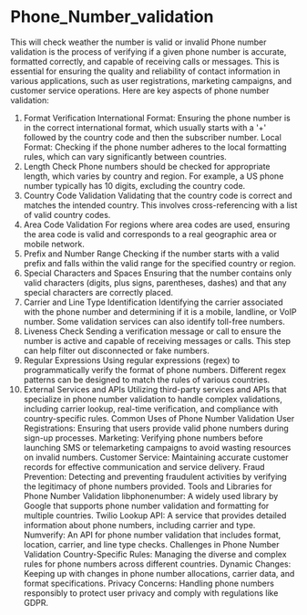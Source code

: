 # Phone_Number_validation
This will check weather the number is valid or invalid
Phone number validation is the process of verifying if a given phone number is accurate, formatted correctly, and capable of receiving calls or messages. This is essential for ensuring the quality and reliability of contact information in various applications, such as user registrations, marketing campaigns, and customer service operations. Here are key aspects of phone number validation:

1. Format Verification
International Format: Ensuring the phone number is in the correct international format, which usually starts with a '+' followed by the country code and then the subscriber number.
Local Format: Checking if the phone number adheres to the local formatting rules, which can vary significantly between countries.
2. Length Check
Phone numbers should be checked for appropriate length, which varies by country and region. For example, a US phone number typically has 10 digits, excluding the country code.
3. Country Code Validation
Validating that the country code is correct and matches the intended country. This involves cross-referencing with a list of valid country codes.
4. Area Code Validation
For regions where area codes are used, ensuring the area code is valid and corresponds to a real geographic area or mobile network.
5. Prefix and Number Range
Checking if the number starts with a valid prefix and falls within the valid range for the specified country or region.
6. Special Characters and Spaces
Ensuring that the number contains only valid characters (digits, plus signs, parentheses, dashes) and that any special characters are correctly placed.
7. Carrier and Line Type Identification
Identifying the carrier associated with the phone number and determining if it is a mobile, landline, or VoIP number. Some validation services can also identify toll-free numbers.
8. Liveness Check
Sending a verification message or call to ensure the number is active and capable of receiving messages or calls. This step can help filter out disconnected or fake numbers.
9. Regular Expressions
Using regular expressions (regex) to programmatically verify the format of phone numbers. Different regex patterns can be designed to match the rules of various countries.
10. External Services and APIs
Utilizing third-party services and APIs that specialize in phone number validation to handle complex validations, including carrier lookup, real-time verification, and compliance with country-specific rules.
Common Uses of Phone Number Validation
User Registrations: Ensuring that users provide valid phone numbers during sign-up processes.
Marketing: Verifying phone numbers before launching SMS or telemarketing campaigns to avoid wasting resources on invalid numbers.
Customer Service: Maintaining accurate customer records for effective communication and service delivery.
Fraud Prevention: Detecting and preventing fraudulent activities by verifying the legitimacy of phone numbers provided.
Tools and Libraries for Phone Number Validation
libphonenumber: A widely used library by Google that supports phone number validation and formatting for multiple countries.
Twilio Lookup API: A service that provides detailed information about phone numbers, including carrier and type.
Numverify: An API for phone number validation that includes format, location, carrier, and line type checks.
Challenges in Phone Number Validation
Country-Specific Rules: Managing the diverse and complex rules for phone numbers across different countries.
Dynamic Changes: Keeping up with changes in phone number allocations, carrier data, and format specifications.
Privacy Concerns: Handling phone numbers responsibly to protect user privacy and comply with regulations like GDPR.

